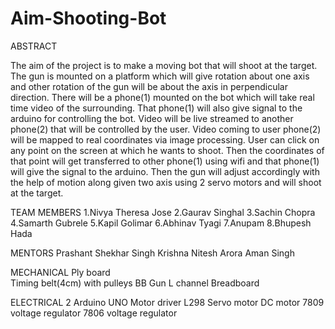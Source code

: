 # Aim-Shooting-Bot
ABSTRACT

The aim of the project is to make a moving bot that will shoot at the target.
The gun is mounted on a platform which will give rotation about one axis and other rotation of the gun will be about the axis in perpendicular direction.
There will be a phone(1) mounted on the bot which will take real time video of the surrounding.
That phone(1) will also give signal to the arduino for controlling the bot.
Video will be live streamed to another phone(2) that will be controlled by the user.
Video coming to user phone(2) will be mapped to real coordinates via image processing.
User can click on any point on the screen at which he wants to shoot.
Then the coordinates of that point will get transferred to other phone(1) using wifi and that phone(1) will give the signal to the arduino.
Then the gun will adjust accordingly with the help of motion along given two axis using 2 servo motors and will shoot at the target.

TEAM MEMBERS
1.Nivya Theresa Jose
2.Gaurav Singhal
3.Sachin Chopra
4.Samarth Gubrele
5.Kapil Golimar
6.Abhinav Tyagi
7.Anupam 
8.Bhupesh Hada

MENTORS
Prashant Shekhar Singh
Krishna
Nitesh Arora
Aman Singh

MECHANICAL 
Ply board                              
Timing belt(4cm) with pulleys
BB Gun
L channel
Breadboard

ELECTRICAL
2 Arduino UNO
Motor driver L298
Servo motor
DC motor
7809 voltage regulator
7806 voltage regulator









